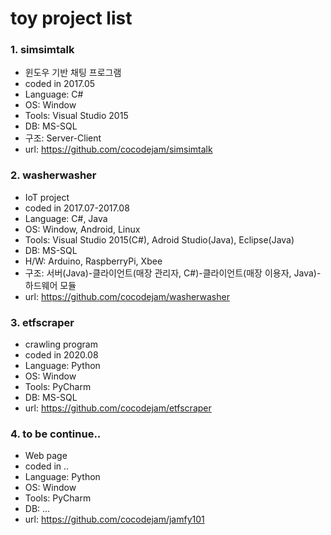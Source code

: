 # toy project list
### 1. simsimtalk
* 윈도우 기반 채팅 프로그램
* coded in 2017.05
* Language: C#
* OS: Window
* Tools: Visual Studio 2015
* DB: MS-SQL
* 구조: Server-Client
* url: https://github.com/cocodejam/simsimtalk

### 2. washerwasher
* IoT project
* coded in 2017.07-2017.08
* Language: C#, Java
* OS: Window, Android, Linux
* Tools: Visual Studio 2015(C#), Adroid Studio(Java), Eclipse(Java)
* DB: MS-SQL
* H/W: Arduino, RaspberryPi, Xbee
* 구조: 서버(Java)-클라이언트(매장 관리자, C#)-클라이언트(매장 이용자, Java)-하드웨어 모듈
* url: https://github.com/cocodejam/washerwasher

### 3. etfscraper
* crawling program
* coded in 2020.08
* Language: Python
* OS: Window
* Tools: PyCharm
* DB: MS-SQL
* url: https://github.com/cocodejam/etfscraper

### 4. to be continue..
* Web page
* coded in ..
* Language: Python
* OS: Window
* Tools: PyCharm
* DB: ...
* url: https://github.com/cocodejam/jamfy101
